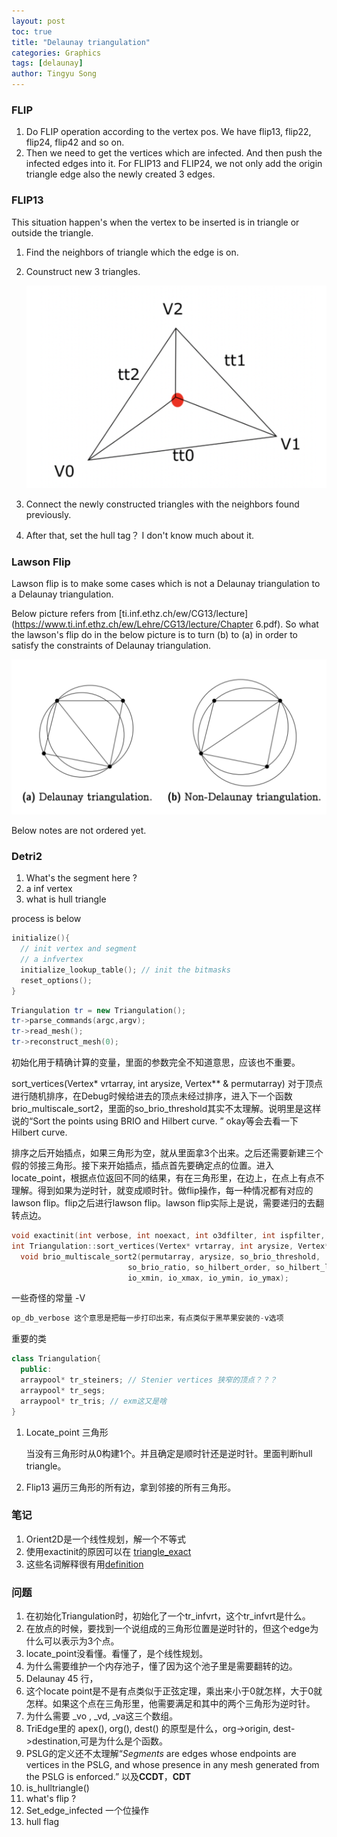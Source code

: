 ```yaml
---
layout: post
toc: true
title: "Delaunay triangulation"
categories: Graphics
tags: [delaunay]
author: Tingyu Song 
---
```


### FLIP

1. Do FLIP operation according to the vertex pos. We have flip13, flip22, flip24, flip42 and so on.
2. Then we need to get the vertices which are infected. And then push the infected edges into it. For FLIP13 and FLIP24, we not only add the origin triangle edge also the newly created 3 edges.

### FLIP13

This situation happen's when the vertex to be inserted is in triangle or outside the triangle.

1. Find the neighbors of triangle which the edge is on.

2. Counstruct new 3 triangles.

   ![image-20210903120318607](/assets/detri2/flip13.png)

3. Connect the newly constructed triangles with the neighbors found previously.

4. After that, set the hull tag？ I don't know much about it. 

### Lawson Flip

Lawson flip is to make some cases which is not a Delaunay triangulation to a Delaunay triangulation.

Below picture refers from [ti.inf.ethz.ch/ew/CG13/lecture](https://www.ti.inf.ethz.ch/ew/Lehre/CG13/lecture/Chapter 6.pdf). So what the lawson's flip do in the below picture is to turn (b)  to (a) in order to satisfy the constraints of Delaunay triangulation.

![](/assets/detri2/lawson.png)

Below notes are not ordered yet. 

### Detri2 

1. What's the segment here ?
2. a inf vertex
3. what is hull triangle

process is below

```c++
initialize(){
  // init vertex and segment
  // a infvertex
  initialize_lookup_table(); // init the bitmasks
  reset_options();
}
```

```c++
Triangulation tr = new Triangulation();
tr->parse_commands(argc,argv);
tr->read_mesh();
tr->reconstruct_mesh(0);
```



初始化用于精确计算的变量，里面的参数完全不知道意思，应该也不重要。

sort_vertices(Vertex* vrtarray, int arysize, Vertex** & permutarray) 对于顶点进行随机排序，在Debug时候给进去的顶点未经过排序，进入下一个函数brio_multiscale_sort2，里面的so_brio_threshold其实不太理解。说明里是这样说的“Sort the points using BRIO and Hilbert curve. ” okay等会去看一下 Hilbert curve.

排序之后开始插点，如果三角形为空，就从里面拿3个出来。之后还需要新建三个假的邻接三角形。接下来开始插点，插点首先要确定点的位置。进入locate_point，根据点位返回不同的结果，有在三角形里，在边上，在点上有点不理解。得到如果为逆时针，就变成顺时针。做flip操作，每一种情况都有对应的lawson flip。flip之后进行lawson flip。lawson flip实际上是说，需要递归的去翻转点边。

```c++
void exactinit(int verbose, int noexact, int o3dfilter, int ispfilter, REAL maxx, REAL maxy, REAL maxz)
int Triangulation::sort_vertices(Vertex* vrtarray, int arysize, Vertex**& permutarray)
  void brio_multiscale_sort2(permutarray, arysize, so_brio_threshold,
                          so_brio_ratio, so_hilbert_order, so_hilbert_limit,
                          io_xmin, io_xmax, io_ymin, io_ymax);
```

一些奇怪的常量 -V

```c++
op_db_verbose 这个意思是把每一步打印出来，有点类似于黑苹果安装的-v选项
```

重要的类

```c++
class Triangulation{
  public:
  arraypool* tr_steiners; // Stenier vertices 狭窄的顶点？？？
  arraypool* tr_segs;
  arraypool* tr_tris; // exm这又是啥
}
```

1. Locate_point 三角形

   当没有三角形时从0构建1个。并且确定是顺时针还是逆时针。里面判断hull triangle。

2. Flip13 遍历三角形的所有边，拿到邻接的所有三角形。

### 笔记

1. Orient2D是一个线性规划，解一个不等式
2. 使用exactinit的原因可以在 [triangle_exact](http://www.cs.cmu.edu/~quake/triangle.exact.html)
3. 这些名词解释很有用[definition](http://www.cs.cmu.edu/~quake/triangle.defs.html)

### 问题

1. 在初始化Triangulation时，初始化了一个tr_infvrt，这个tr_infvrt是什么。
2. 在放点的时候，要找到一个说组成的三角形位置是逆时针的，但这个edge为什么可以表示为3个点。
3. locate_point没看懂。看懂了，是个线性规划。
4. 为什么需要维护一个内存池子，懂了因为这个池子里是需要翻转的边。
5. Delaunay 45 行，
6. 这个locate point是不是有点类似于正弦定理，乘出来小于0就怎样，大于0就怎样。如果这个点在三角形里，他需要满足和其中的两个三角形为逆时针。
7. 为什么需要 _vo , _vd, _va这三个数组。
8. TriEdge里的 apex(), org(), dest() 的原型是什么，org->origin, dest->destination,可是为什么是个函数。
9. PSLG的定义还不太理解“*Segments* are edges whose endpoints are vertices in the PSLG, and whose presence in any mesh generated from the PSLG is enforced.” 以及**CCDT**，**CDT**
10. is_hulltriangle()
11. what's flip ? 
12. Set_edge_infected 一个位操作
13. hull flag

